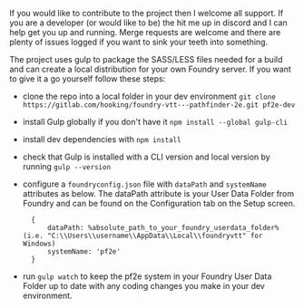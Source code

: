If you would like to contribute to the project then I welcome all support. If you are a developer (or would like to be) the hit me up in discord and I can help get you up and running. Merge requests are welcome and there are plenty of issues logged if you want to sink your teeth into something. 

The project uses gulp to package the SASS/LESS files needed for a build and can create a local distribution for your own Foundry server. If you want to give it a go yourself follow these steps:
* clone the repo into a local folder in your dev environment `git clone https://gitlab.com/hooking/foundry-vtt---pathfinder-2e.git pf2e-dev`
* install Gulp globally if you don't have it `npm install --global gulp-cli`
* install dev dependencies with `npm install`
* check that Gulp is installed with a CLI version and local version by running `gulp --version` 
* configure a `foundryconfig.json` file with `dataPath` and `systemName` attributes as below. The dataPath attribute is your User Data Folder from Foundry and can be found on the Configuration tab on the Setup screen.

        {
            dataPath: %absolute_path_to_your_foundry_userdata_folder% (i.e. "C:\\Users\\username\\AppData\\Local\\foundryvtt" for Windows)
            systemName: 'pf2e'
        }

* run `gulp watch` to keep the pf2e system in your Foundry User Data Folder up to date with any coding changes you make in your dev environment.